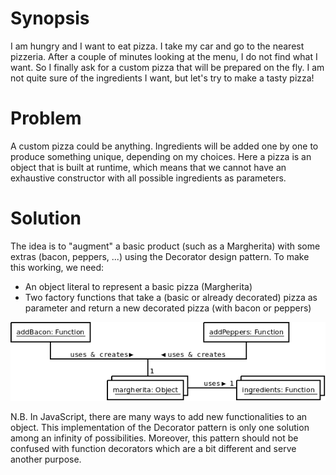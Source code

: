 # Synopsis

I am hungry and I want to eat pizza. I take my car and go to the nearest pizzeria. After a couple of minutes looking at the menu, I do not find what I want. So I finally ask for a custom pizza that will be prepared on the fly. I am not quite sure of the ingredients I want, but let's try to make a tasty pizza!

# Problem

A custom pizza could be anything. Ingredients will be added one by one to produce something unique, depending on my choices.
Here a pizza is an object that is built at runtime, which means that we cannot have an exhaustive constructor with all possible ingredients as parameters. 

# Solution

The idea is to "augment" a basic product (such as a Margherita) with some extras (bacon, peppers, ...) using the Decorator design pattern. To make this working, we need:

  * An object literal to represent a basic pizza (Margherita)
  * Two factory functions that take a (basic or already decorated) pizza as parameter and return a new decorated pizza (with bacon or peppers)

![Decorator (idiomatic)](Decorator.png)

N.B. In JavaScript, there are many ways to add new functionalities to an object. This implementation of the Decorator pattern is only one solution among an infinity of possibilities. Moreover, this pattern should not be confused with function decorators which are a bit different and serve another purpose.
